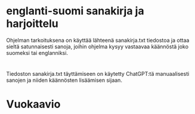 # englanti-suomi sanakirja ja harjoittelu
Ohjelman tarkoituksena on käyttää lähteenä sanakirja.txt tiedostoa ja ottaa sieltä satunnaisesti sanoja, joihin ohjelma kysyy vastaavaa käännöstä joko suomeksi tai englanniksi.
#
Tiedoston sanakirja.txt täyttämiseen on käytetty ChatGPT:tä manuaalisesti sanojen ja niiden käännösten lisäämisen sijaan.
# Vuokaavio
